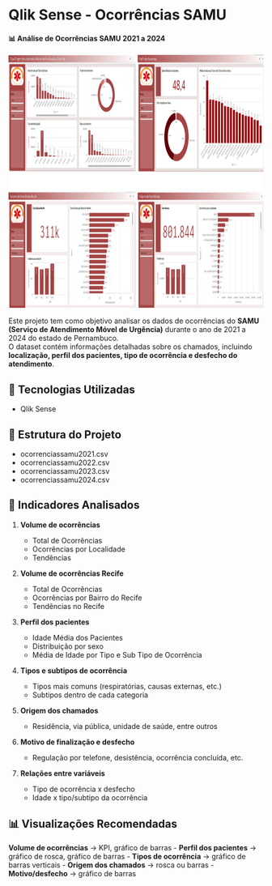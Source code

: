 # Qlik Sense - Ocorrências SAMU

#### 📊 Análise de Ocorrências SAMU 2021 a 2024

<img width='950' height='500' src="https://github.com/eduardolima17/Qlik-Sense-Ocorrencias-SAMU/blob/main/Imagem-Painel.png"/>

Este projeto tem como objetivo analisar os dados de ocorrências do **SAMU (Serviço de Atendimento Móvel de Urgência)** durante o ano de 2021 a 2024 do estado de Pernambuco.  
O dataset contém informações detalhadas sobre os chamados, incluindo **localização, perfil dos pacientes, tipo de ocorrência e desfecho do atendimento**.

## 🚀 Tecnologias Utilizadas
- Qlik Sense

## 📂 Estrutura do Projeto
- ocorrenciassamu2021.csv
- ocorrenciassamu2022.csv
- ocorrenciassamu2023.csv
- ocorrenciassamu2024.csv

## 🔎 Indicadores Analisados

  1. **Volume de ocorrências**
     - Total de Ocorrências
     - Ocorrências por Localidade 
     - Tendências
  
  2. **Volume de ocorrências Recife**
     - Total de Ocorrências
     - Ocorrências por Bairro do Recife
     - Tendências no Recife
  
  3. **Perfil dos pacientes**
     - Idade Média dos Pacientes
     - Distribuição por sexo
     - Média de Idade por Tipo e Sub Tipo de Ocorrência
  
  4. **Tipos e subtipos de ocorrência**
     - Tipos mais comuns (respiratórias, causas externas, etc.)
     - Subtipos dentro de cada categoria
  
  5. **Origem dos chamados**
     - Residência, via pública, unidade de saúde, entre outros
  
  6. **Motivo de finalização e desfecho**
     - Regulação por telefone, desistência, ocorrência concluída, etc.
  
  7. **Relações entre variáveis**
     - Tipo de ocorrência x desfecho
     - Idade x tipo/subtipo da ocorrência
  
## 📊 Visualizações Recomendadas

  **Volume de ocorrências** → KPI, gráfico de barras
    - **Perfil dos pacientes** → gráfico de rosca, gráfico de barras
    - **Tipos de ocorrência** → gráfico de barras verticais
    - **Origem dos chamados** → rosca ou barras
    - **Motivo/desfecho** → gráfico de barras
